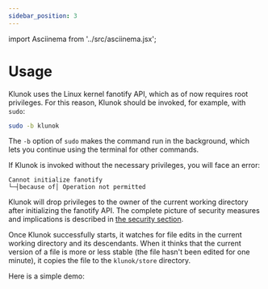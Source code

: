 ```yaml
---
sidebar_position: 3
---
```


import Asciinema from '../src/asciinema.jsx';

# Usage

Klunok uses the Linux kernel fanotify API, which as of now requires root privileges.
For this reason, Klunok should be invoked, for example, with `sudo`:

```bash
sudo -b klunok
```

The `-b` option of `sudo` makes the command run in the background,
which lets you continue using the terminal for other commands.

If Klunok is invoked without the necessary privileges, you will face an error:

```
Cannot initialize fanotify
└─┤because of│ Operation not permitted
```

Klunok will drop privileges to the owner of the current working directory
after initializing the fanotify API.
The complete picture of security measures and implications is described in
[the security section](security).

Once Klunok successfully starts,
it watches for file edits in the current working directory and its descendants.
When it thinks that the current version of a file is more or less stable
(the file hasn't been edited for one minute),
it copies the file to the `klunok/store` directory.

Here is a simple demo:

<Asciinema src="/casts/demo.cast" />
